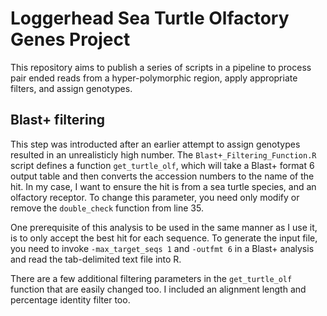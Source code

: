 # Loggerhead Sea Turtle Olfactory Genes Project

This repository aims to publish a series of scripts in a pipeline to process pair ended reads from a hyper-polymorphic region, apply appropriate filters, and assign genotypes. 

## Blast+ filtering

This step was introducted after an earlier attempt to assign genotypes resulted in an unrealisticly high number. The ```Blast+_Filtering_Function.R``` script defines a function ```get_turtle_olf```, which will take a Blast+ format 6 output table and then converts the accession numbers to the name of the hit. In my case, I want to ensure the hit is from a sea turtle species, and an olfactory receptor. To change this parameter, you need only modify or remove the ```double_check``` function from line 35.  

One prerequisite of this analysis to be used in the same manner as I use it, is to only accept the best hit for each sequence. To generate the input file, you need to invoke ```-max_target_seqs 1``` and ```-outfmt 6``` in a Blast+ analysis and read the tab-delimited text file into R. 

There are a few additional filtering parameters in the ```get_turtle_olf``` function that are easily changed too. I included an alignment length and percentage identity filter too. 
